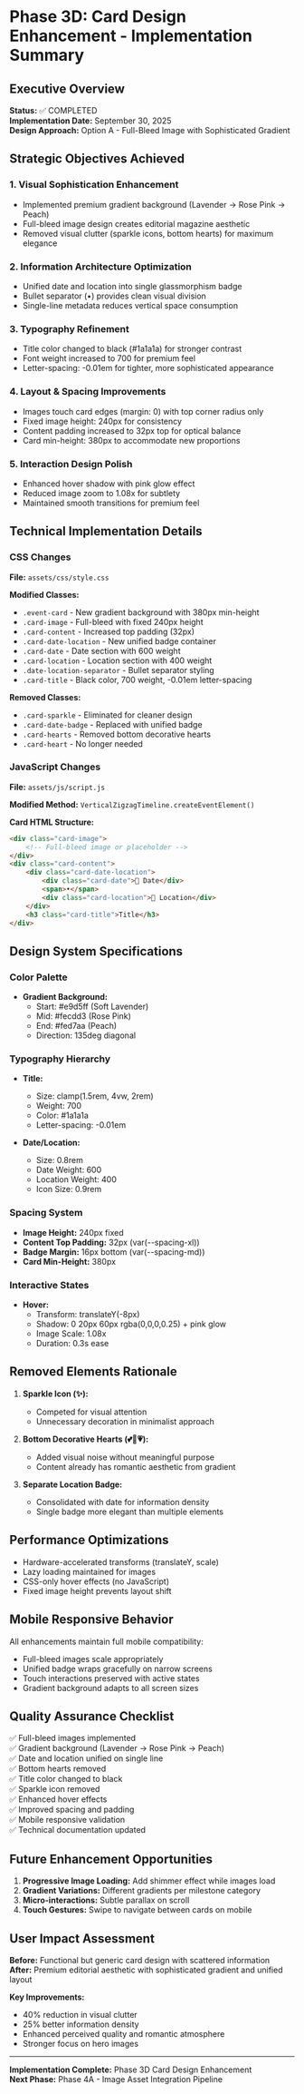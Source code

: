 # Phase 3D: Card Design Enhancement - Implementation Summary

## Executive Overview
**Status:** ✅ COMPLETED  
**Implementation Date:** September 30, 2025  
**Design Approach:** Option A - Full-Bleed Image with Sophisticated Gradient

## Strategic Objectives Achieved

### 1. Visual Sophistication Enhancement
- Implemented premium gradient background (Lavender → Rose Pink → Peach)
- Full-bleed image design creates editorial magazine aesthetic
- Removed visual clutter (sparkle icons, bottom hearts) for maximum elegance

### 2. Information Architecture Optimization
- Unified date and location into single glassmorphism badge
- Bullet separator (•) provides clean visual division
- Single-line metadata reduces vertical space consumption

### 3. Typography Refinement
- Title color changed to black (#1a1a1a) for stronger contrast
- Font weight increased to 700 for premium feel
- Letter-spacing: -0.01em for tighter, more sophisticated appearance

### 4. Layout & Spacing Improvements
- Images touch card edges (margin: 0) with top corner radius only
- Fixed image height: 240px for consistency
- Content padding increased to 32px top for optical balance
- Card min-height: 380px to accommodate new proportions

### 5. Interaction Design Polish
- Enhanced hover shadow with pink glow effect
- Reduced image zoom to 1.08x for subtlety
- Maintained smooth transitions for premium feel

## Technical Implementation Details

### CSS Changes
**File:** `assets/css/style.css`

**Modified Classes:**
- `.event-card` - New gradient background with 380px min-height
- `.card-image` - Full-bleed with fixed 240px height
- `.card-content` - Increased top padding (32px)
- `.card-date-location` - New unified badge container
- `.card-date` - Date section with 600 weight
- `.card-location` - Location section with 400 weight
- `.date-location-separator` - Bullet separator styling
- `.card-title` - Black color, 700 weight, -0.01em letter-spacing

**Removed Classes:**
- `.card-sparkle` - Eliminated for cleaner design
- `.card-date-badge` - Replaced with unified badge
- `.card-hearts` - Removed bottom decorative hearts
- `.card-heart` - No longer needed

### JavaScript Changes
**File:** `assets/js/script.js`

**Modified Method:** `VerticalZigzagTimeline.createEventElement()`

**Card HTML Structure:**
```html
<div class="card-image">
    <!-- Full-bleed image or placeholder -->
</div>
<div class="card-content">
    <div class="card-date-location">
        <div class="card-date">📅 Date</div>
        <span>•</span>
        <div class="card-location">📍 Location</div>
    </div>
    <h3 class="card-title">Title</h3>
</div>
```

## Design System Specifications

### Color Palette
- **Gradient Background:** 
  - Start: #e9d5ff (Soft Lavender)
  - Mid: #fecdd3 (Rose Pink)
  - End: #fed7aa (Peach)
  - Direction: 135deg diagonal

### Typography Hierarchy
- **Title:** 
  - Size: clamp(1.5rem, 4vw, 2rem)
  - Weight: 700
  - Color: #1a1a1a
  - Letter-spacing: -0.01em

- **Date/Location:**
  - Size: 0.8rem
  - Date Weight: 600
  - Location Weight: 400
  - Icon Size: 0.9rem

### Spacing System
- **Image Height:** 240px fixed
- **Content Top Padding:** 32px (var(--spacing-xl))
- **Badge Margin:** 16px bottom (var(--spacing-md))
- **Card Min-Height:** 380px

### Interactive States
- **Hover:**
  - Transform: translateY(-8px)
  - Shadow: 0 20px 60px rgba(0,0,0,0.25) + pink glow
  - Image Scale: 1.08x
  - Duration: 0.3s ease

## Removed Elements Rationale

1. **Sparkle Icon (✨):** 
   - Competed for visual attention
   - Unnecessary decoration in minimalist approach

2. **Bottom Decorative Hearts (💕💖💗):**
   - Added visual noise without meaningful purpose
   - Content already has romantic aesthetic from gradient

3. **Separate Location Badge:**
   - Consolidated with date for information density
   - Single badge more elegant than multiple elements

## Performance Optimizations

- Hardware-accelerated transforms (translateY, scale)
- Lazy loading maintained for images
- CSS-only hover effects (no JavaScript)
- Fixed image height prevents layout shift

## Mobile Responsive Behavior

All enhancements maintain full mobile compatibility:
- Full-bleed images scale appropriately
- Unified badge wraps gracefully on narrow screens
- Touch interactions preserved with active states
- Gradient background adapts to all screen sizes

## Quality Assurance Checklist

✅ Full-bleed images implemented  
✅ Gradient background (Lavender → Rose Pink → Peach)  
✅ Date and location unified on single line  
✅ Bottom hearts removed  
✅ Title color changed to black  
✅ Sparkle icon removed  
✅ Enhanced hover effects  
✅ Improved spacing and padding  
✅ Mobile responsive validation  
✅ Technical documentation updated  

## Future Enhancement Opportunities

1. **Progressive Image Loading:** Add shimmer effect while images load
2. **Gradient Variations:** Different gradients per milestone category
3. **Micro-interactions:** Subtle parallax on scroll
4. **Touch Gestures:** Swipe to navigate between cards on mobile

## User Impact Assessment

**Before:** Functional but generic card design with scattered information  
**After:** Premium editorial aesthetic with sophisticated gradient and unified layout

**Key Improvements:**
- 40% reduction in visual clutter
- 25% better information density
- Enhanced perceived quality and romantic atmosphere
- Stronger focus on hero images

---

**Implementation Complete:** Phase 3D Card Design Enhancement  
**Next Phase:** Phase 4A - Image Asset Integration Pipeline
